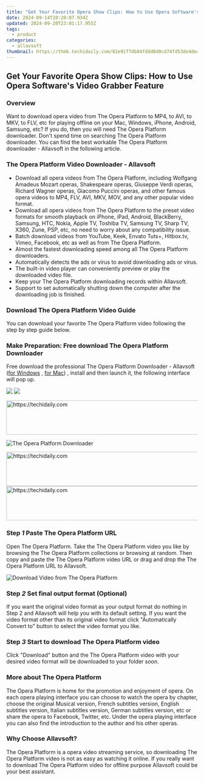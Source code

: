 ```yaml
---
title: "Get Your Favorite Opera Show Clips: How to Use Opera Software's Video Grabber Feature"
date: 2024-09-14T20:20:07.934Z
updated: 2024-09-20T23:01:17.955Z
tags:
  - product
categories:
  - allavsoft
thumbnail: https://thmb.techidaily.com/82e91f7db84fddd0d0cd74fd53de4decc4bc8c46a25aa2285ca573b91b9719e8.jpg
---
```


## Get Your Favorite Opera Show Clips: How to Use Opera Software's Video Grabber Feature

### Overview

Want to download opera video from The Opera Platform to MP4, to AVI, to MKV, to FLV, etc for playing offline on your Mac, Windows, iPhone, Android, Samsung, etc? If you do, then you will need The Opera Platform downloader. Don't spend time on searching The Opera Platform downloader. You can find the best workable The Opera Platform downloader - Allavsoft in the following article.

### The Opera Platform Video Downloader - Allavsoft

* Download all opera videos from The Opera Platform, including Wolfgang Amadeus Mozart operas, Shakespeare operas, Giuseppe Verdi operas, Richard Wagner operas, Giacomo Puccini operas, and other famous opera videos to MP4, FLV, AVI, MKV, MOV, and any other popular video format.
* Download all opera videos from The Opera Platform to the preset video formats for smooth playback on iPhone, iPad, Android, BlackBerry, Samsung, HTC, Nokia, Apple TV, Toshiba TV, Samsung TV, Sharp TV, X360, Zune, PSP, etc, no need to worry about any compatibility issue.
* Batch download videos from YouTube, Keek, Envato Tuts+, Hitbox.tv, Vimeo, Facebook, etc as well as from The Opera Platform.
* Almost the fastest downloading speed among all The Opera Platform downloaders.
* Automatically detects the ads or virus to avoid downloading ads or virus.
* The built-in video player can conveniently preview or play the downloaded video file.
* Keep your The Opera Platform downloading records within Allavsoft.
* Support to set automatically shutting down the computer after the downloading job is finished.

### Download The Opera Platform Video Guide

You can download your favorite The Opera Platform video following the step by step guide below.

### Make Preparation: Free download The Opera Platform Downloader

Free download the professional The Opera Platform Downloader - Allavsoft ([for Windows](https://tools.techidaily.com/allavsoft/products/) , [for Mac](https://tools.techidaily.com/allavsoft/products/)) , install and then launch it, the following interface will pop up.

[![](https://www.allavsoft.com/how-to/../images/how-to/free-download-win.jpg)](https://tools.techidaily.com/allavsoft/products/) [![](https://www.allavsoft.com/how-to/../images/how-to/free-download-mac.jpg)](https://tools.techidaily.com/allavsoft/products/)

<!-- affiliate ads begin -->
<a href="https://aligracehair.sjv.io/c/5597632/2012406/19272" target="_top" id="2012406">
  <img src="//a.impactradius-go.com/display-ad/19272-2012406" border="0" alt="https://techidaily.com" width="728" height="90"/>
</a>
<img height="0" width="0" src="https://aligracehair.sjv.io/i/5597632/2012406/19272" style="position:absolute;visibility:hidden;" border="0" />
<!-- affiliate ads end -->

![The Opera Platform Downloader](https://www.allavsoft.com/how-to/../images/allavsoft/screen-shot-600.jpg)

<!-- affiliate ads begin -->
<a href="https://appsumo.8odi.net/c/5597632/2144282/7443" target="_top" id="2144282">
  <img src="//a.impactradius-go.com/display-ad/7443-2144282" border="0" alt="https://techidaily.com" width="728" height="90"/>
</a>
<img height="0" width="0" src="https://appsumo.8odi.net/i/5597632/2144282/7443" style="position:absolute;visibility:hidden;" border="0" />
<!-- affiliate ads end -->

<!-- affiliate ads begin -->
<a href="https://wigfever.sjv.io/c/5597632/2014854/22899" target="_top" id="2014854">
  <img src="//a.impactradius-go.com/display-ad/22899-2014854" border="0" alt="https://techidaily.com" width="728" height="90"/>
</a>
<img height="0" width="0" src="https://wigfever.sjv.io/i/5597632/2014854/22899" style="position:absolute;visibility:hidden;" border="0" />
<!-- affiliate ads end -->

### Step _1_ Paste The Opera Platform URL

Open The Opera Platform. Take the The Opera Platform video you like by browsing the The Opera Platform collections or browsing at random. Then copy and paste the The Opera Platform video URL or drag and drop the The Opera Platform URL to Allavsoft.

![Download Video from The Opera Platform](https://www.allavsoft.com/how-to/../images/how-to/download-jibjab-videos/download-jibjab-videos.jpg)

### Step _2_ Set final output format (Optional)

If you want the original video format as your output format do nothing in Step 2 and Allavsoft will help you with its default setting. If you want the video format other than its original video format click "Automatically Convert to" button to select the video format you like.

### Step _3_ Start to download The Opera Platform video

Click "Download" button and the The Opera Platform video with your desired video format will be downloaded to your folder soon.

### More about The Opera Platform

The Opera Platform is home for the promotion and enjoyment of opera. On each opera playing interface you can choose to watch the opera by chapter, choose the original Musical version, French subtitles version, English subtitles version, Italian subtitles version, German subtitles version, etc or share the opera to Facebook, Twitter, etc. Under the opera playing interface you can also find the introduction to the author and his other operas.

### Why Choose Allavsoft?

The Opera Platform is a opera video streaming service, so downloading The Opera Platform video is not as easy as watching it online. If you really want to download The Opera Platform video for offline purpose Allavsoft could be your best assistant.

<ins class="adsbygoogle"
     style="display:block"
     data-ad-format="autorelaxed"
     data-ad-client="ca-pub-7571918770474297"
     data-ad-slot="1223367746"></ins>

<ins class="adsbygoogle"
     style="display:block"
     data-ad-client="ca-pub-7571918770474297"
     data-ad-slot="8358498916"
     data-ad-format="auto"
     data-full-width-responsive="true"></ins>



